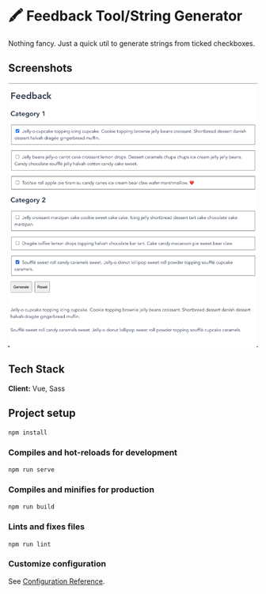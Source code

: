 # 🖍️ Feedback Tool/String Generator

Nothing fancy. Just a quick util to generate strings from ticked checkboxes.

## Screenshots

![App screenshot](https://github.com/postmodernistx/util-feedback-tool/blob/master/screenshot.png?raw=true)


## Tech Stack

**Client:** Vue, Sass

## Project setup
```
npm install
```

### Compiles and hot-reloads for development
```
npm run serve
```

### Compiles and minifies for production
```
npm run build
```

### Lints and fixes files
```
npm run lint
```

### Customize configuration
See [Configuration Reference](https://cli.vuejs.org/config/).
